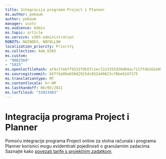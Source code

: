 ```yaml
---
title: Integracija programa Project i Planner
ms.author: pebaum
author: pebaum
manager: scotv
ms.audience: Admin
ms.topic: article
ms.service: o365-administration
ROBOTS: NOINDEX, NOFOLLOW
localization_priority: Priority
ms.collection: Adm_O365
ms.custom:
- "9002569"
- "5025"
ms.openlocfilehash: af4c27eb7f9332f9b5fc1ec72a3355d29d84ac711ff4b102e0550d413772cf2f
ms.sourcegitcommit: b5f7da89a650d2915dc652449623c78be6247175
ms.translationtype: MT
ms.contentlocale: hr-HR
ms.lasthandoff: 08/05/2021
ms.locfileid: "53923483"
---
```

# <a name="project-and-planner-integration"></a>Integracija programa Project i Planner

Pomoću integracije programa Project online za stolna računala i programa Planner korisnici mogu evidentirati pojedinosti o granularnim zadacima. Saznajte kako [povezati tarife s projektnim zadatkom](https://www.microsoft.com/microsoft-365/blog/2017/10/30/introducing-new-ways-to-work-in-microsoft-project/).

